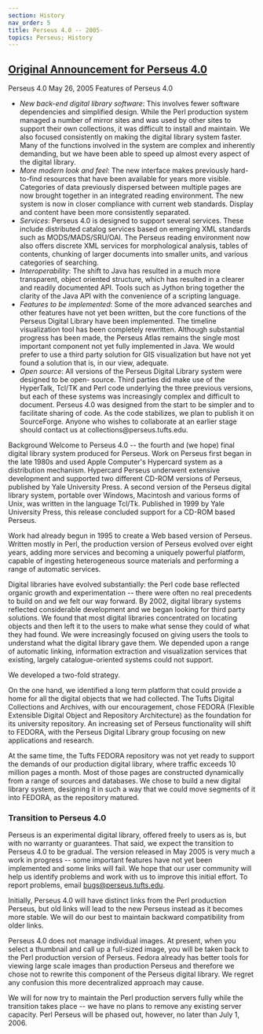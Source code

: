 ```yaml
---
section: History
nav_order: 5
title: Perseus 4.0 -- 2005-  
topics: Perseus; History
---
```




## [Original Announcement for Perseus 4.0]([url](http://www.perseus.tufts.edu/hopper/help/archived/perseus4.0.ann.full.html))
Perseus 4.0
May 26, 2005
Features of Perseus 4.0

<ul>
<li><i>New back-end digital library software</i>: This involves fewer software dependencies and simplified design. While the Perl production system managed a number of mirror sites and was used by other sites to support their own collections, it was difficult to install and maintain. We also focused consistently on making the digital library system faster. Many of the functions involved in the system are complex and inherently demanding, but we have been able to speed up almost every aspect of the digital library.
<li><i>More modern look and feel</i>: The new interface makes previously hard-to-find resources that have been available for years more visible. Categories of data previously dispersed between multiple pages are now brought together in an integrated reading environment. The new system is now in closer compliance with current web standards. Display and content have been more consistently separated.
<li><i>Services</i>: Perseus 4.0 is designed to support several services. These include distributed catalog services based on emerging XML standards such as MODS/MADS/SRU/OAI. The Perseus reading environment now also offers discrete XML services for morphological analysis, tables of contents, chunking of larger documents into smaller units, and various categories of searching.
<li><i>Interoperability</i>: The shift to Java has resulted in a much more transparent, object oriented structure, which has resulted in a clearer and readily documented API. Tools such as Jython bring together the clarity of the Java API with the convenience of a scripting language.
<li><i>Features to be implemented</i>: Some of the more advanced searches and other features have not yet been written, but the core functions of the Perseus Digital Library have been implemented. The timeline visualization tool has been completely rewritten. Although substantial progress has been made, the Perseus Atlas remains the single most important component not yet fully implemented in Java. We would prefer to use a third party solution for GIS visualization but have not yet found a solution that is, in our view, adequate.
<li><i>Open source</i>: All versions of the Perseus Digital Library system were designed to be open- source. Third parties did make use of the HyperTalk, Tcl/TK and Perl code underlying the three previous versions, but each of these systems was increasingly complex and difficult to document. Perseus 4.0 was designed from the start to be simpler and to facilitate sharing of code. As the code stabilizes, we plan to publish it on SourceForge. Anyone who wishes to collaborate at an earlier stage should contact us at collections@perseus.tufts.edu.
  
  </ul>
Background
Welcome to Perseus 4.0 -- the fourth and (we hope) final digital library system produced for Perseus. Work on Perseus first began in the late 1980s and used Apple Computer's Hypercard system as a distribution mechanism. Hypercard Perseus underwent extensive development and supported two different CD-ROM versions of Perseus, published by Yale University Press. A second version of the Perseus digital library system, portable over Windows, Macintosh and various forms of Unix, was written in the language Tcl/Tk. Published in 1999 by Yale University Press, this release concluded support for a CD-ROM based Perseus.

Work had already begun in 1995 to create a Web based version of Perseus. Written mostly in Perl, the production version of Perseus evolved over eight years, adding more services and becoming a uniquely powerful platform, capable of ingesting heterogeneous source materials and performing a range of automatic services.

Digital libraries have evolved substantially: the Perl code base reflected organic growth and experimentation -- there were often no real precedents to build on and we felt our way forward. By 2002, digital library systems reflected considerable development and we began looking for third party solutions. We found that most digital libraries concentrated on locating objects and then left it to the users to make what sense they could of what they had found. We were increasingly focused on giving users the tools to understand what the digital library gave them. We depended upon a range of automatic linking, information extraction and visualization services that existing, largely catalogue-oriented systems could not support.

<p>We developed a two-fold strategy.

<p>On the one hand, we identified a long term platform that could provide a home for all the digital objects that we had collected. The Tufts Digital Collections and Archives, with our encouragement, chose FEDORA (Flexible Extensible Digital Object and Repository Architecture) as the foundation for its university repository. An increasing set of Perseus functionality will shift to FEDORA, with the Perseus Digital Library group focusing on new applications and research.

At the same time, the Tufts FEDORA repository was not yet ready to support the demands of our production digital library, where traffic exceeds 10 million pages a month. Most of those pages are constructed dynamically from a range of sources and databases. We chose to build a new digital library system, designing it in such a way that we could move segments of it into FEDORA, as the repository matured.

### Transition to Perseus 4.0
Perseus is an experimental digital library, offered freely to users as is, but with no warranty or guarantees. That said, we expect the transition to Perseus 4.0 to be gradual. The version released in May 2005 is very much a work in progress -- some important features have not yet been implemented and some links will fail. We hope that our user community will help us identify problems and work with us to improve this initial effort. To report problems, email bugs@perseus.tufts.edu.

Initially, Perseus 4.0 will have distinct links from the Perl production Perseus, but old links will lead to the new Perseus instead as it becomes more stable. We will do our best to maintain backward compatibility from older links.

Perseus 4.0 does not manage individual images. At present, when you select a thumbnail and call up a full-sized image, you will be taken back to the Perl production version of Perseus. Fedora already has better tools for viewing large scale images than production Perseus and therefore we chose not to rewrite this component of the Perseus digital library. We regret any confusion this more decentralized approach may cause.

We will for now try to maintain the Perl production servers fully while the transition takes place -- we have no plans to remove any existing server capacity. Perl Perseus will be phased out, however, no later than July 1, 2006.
